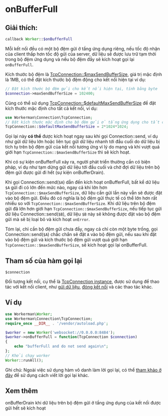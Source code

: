 # onBufferFull
## Giải thích:
```php
callback Worker::$onBufferFull
```

Mỗi kết nối đều có một bộ đệm gửi ở tầng ứng dụng riêng, nếu tốc độ nhận của client thấp hơn tốc độ gửi của server, dữ liệu sẽ được lưu trữ tạm thời trong bộ đệm ứng dụng và nếu bộ đệm đầy sẽ kích hoạt gọi lại `onBufferFull`.

Kích thước bộ đệm là [TcpConnection::$maxSendBufferSize](../tcp-connection/max-send-buffer-size.md), giá trị mặc định là 1MB, có thể đặt kích thước bộ đệm động cho kết nối hiện tại ví dụ:
```php
// Đặt kích thước bộ đệm gửi cho kết nối hiện tại, tính bằng byte
$connection->maxSendBufferSize = 102400;
```
Cũng có thể sử dụng [TcpConnection::$defaultMaxSendBufferSize](../tcp-connection/default-max-send-buffer-size.md) để đặt kích thước mặc định cho tất cả kết nối, ví dụ:
```php
use Workerman\Connection\TcpConnection;
// Đặt kích thước mặc định cho bộ đệm gửi ở tầng ứng dụng cho tất cả kết nối, tính bằng byte
TcpConnection::$defaultMaxSendBufferSize = 2*1024*1024;
```
Gọi lại này **có thể** được kích hoạt ngay sau khi gọi Connection::send, ví dụ như gửi dữ liệu lớn hoặc liên tục gửi dữ liệu nhanh tới đầu cuối do dữ liệu bị tích tụ trên bộ đệm gửi của kết nối tương ứng vì lý do mạng và khi vượt quá giới hạn ```TcpConnection::$maxSendBufferSize``` thì sẽ kích hoạt.

Khi có sự kiện onBufferFull xảy ra, người phát triển thường cần có biện pháp, ví dụ như tạm dừng gửi dữ liệu tới đầu cuối và chờ đợi dữ liệu trên bộ đệm gửi được gửi đi hết (sự kiện onBufferDrain).

Khi gọi Connection::send(`$A`) dẫn đến kích hoạt onBufferFull, bất kể dữ liệu `$A` gửi đi có lớn đến mức nào, ngay cả khi lớn hơn `TcpConnection::$maxSendBufferSize`, dữ liệu cần gửi lần này vẫn sẽ được đặt vào bộ đệm gửi. Điều đó có nghĩa là bộ đệm gửi thực tế có thể lớn hơn rất nhiều so với `TcpConnection::$maxSendBufferSize`. Khi dữ liệu trên bộ đệm gửi đã lớn hơn giới hạn `TcpConnection::$maxSendBufferSize`, nếu tiếp tục gửi dữ liệu Connection::send(`$B`), dữ liệu `$B` này sẽ không được đặt vào bộ đệm gửi mà sẽ bị loại bỏ và kích hoạt `onError`.

Tóm lại, chỉ cần bộ đệm gửi chưa đầy, ngay cả chỉ còn một byte trống, gọi Connection::send(```$A```) chắc chắn sẽ đặt `A` vào bộ đệm gửi, nếu sau khi đặt vào bộ đệm gửi và kích thước bộ đệm gửi vượt quá giới hạn `TcpConnection::$maxSendBufferSize`, sẽ kích hoạt gọi lại onBufferFull.

## Tham số của hàm gọi lại

 ``` $connection ```

Đối tượng kết nối, cụ thể là [TcpConnection instance](../tcp-connection.md), được sử dụng để thao tác với kết nối client, như [gửi dữ liệu](../tcp-connection/send.md), [đóng kết nối](../tcp-connection/close.md) và các thao tác khác.


## Ví dụ

```php
use Workerman\Worker;
use Workerman\Connection\TcpConnection;
require_once __DIR__ . '/vendor/autoload.php';

$worker = new Worker('websocket://0.0.0.0:8484');
$worker->onBufferFull = function(TcpConnection $connection)
{
    echo "bufferFull and do not send again\n";
};
// Khởi chạy worker
Worker::runAll();
```

Ghi chú: Ngoài việc sử dụng hàm vô danh làm lời gọi lại, có thể [tham khảo ở đây](../faq/callback_methods.md) để sử dụng cách viết lời gọi lại khác.

## Xem thêm
onBufferDrain khi dữ liệu trên bộ đệm gửi ở tầng ứng dụng của kết nối được gửi hết sẽ kích hoạt
